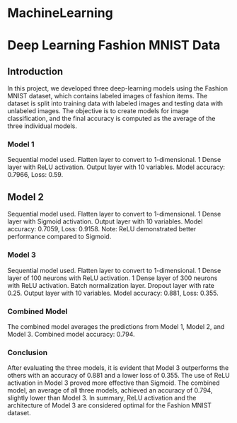 # MachineLearning

# Deep Learning Fashion MNIST Data
## Introduction
In this project, we developed three deep-learning models using the Fashion MNIST dataset, which contains labeled images of fashion items. The dataset is split into training data with labeled images and testing data with unlabeled images. The objective is to create models for image classification, and the final accuracy is computed as the average of the three individual models.

### Model 1
Sequential model used.
Flatten layer to convert to 1-dimensional.
1 Dense layer with ReLU activation.
Output layer with 10 variables.
Model accuracy: 0.7966, Loss: 0.59.

## Model 2
Sequential model used.
Flatten layer to convert to 1-dimensional.
1 Dense layer with Sigmoid activation.
Output layer with 10 variables.
Model accuracy: 0.7059, Loss: 0.9158.
Note: ReLU demonstrated better performance compared to Sigmoid.

### Model 3
Sequential model used.
Flatten layer to convert to 1-dimensional.
1 Dense layer of 100 neurons with ReLU activation.
1 Dense layer of 300 neurons with ReLU activation.
Batch normalization layer.
Dropout layer with rate 0.25.
Output layer with 10 variables.
Model accuracy: 0.881, Loss: 0.355.

### Combined Model
The combined model averages the predictions from Model 1, Model 2, and Model 3.
Combined model accuracy: 0.794.

### Conclusion
After evaluating the three models, it is evident that Model 3 outperforms the others with an accuracy of 0.881 and a lower loss of 0.355. The use of ReLU activation in Model 3 proved more effective than Sigmoid. The combined model, an average of all three models, achieved an accuracy of 0.794, slightly lower than Model 3. In summary, ReLU activation and the architecture of Model 3 are considered optimal for the Fashion MNIST dataset.
